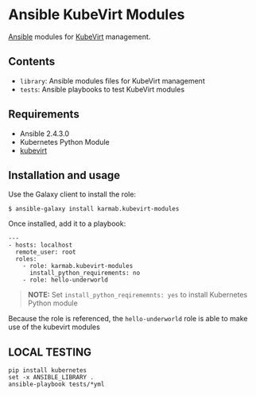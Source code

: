 # Ansible KubeVirt Modules

[Ansible](https://github.com/ansible/ansible) modules for [KubeVirt](https://github.com/kubevirt/kubevirt) management. 

## Contents

- `library`: Ansible modules files for KubeVirt management
- `tests`: Ansible playbooks to test KubeVirt modules

## Requirements

- Ansible 2.4.3.0
- Kubernetes Python Module
- [kubevirt](https://github.com/kubevirt/kubevirt)

## Installation and usage

Use the Galaxy client to install the role:

```
$ ansible-galaxy install karmab.kubevirt-modules
```

Once installed, add it to a playbook:

```
---
- hosts: localhost
  remote_user: root
  roles:
    - role: karmab.kubevirt-modules
      install_python_requirements: no
    - role: hello-underworld
```
> **NOTE:** Set `install_python_reqirememnts: yes` to install Kubernetes Python module

Because the role is referenced, the `hello-underworld` role is able to make use of the kubevirt modules

## LOCAL TESTING

```
pip install kubernetes
set -x ANSIBLE_LIBRARY .
ansible-playbook tests/*yml
```
